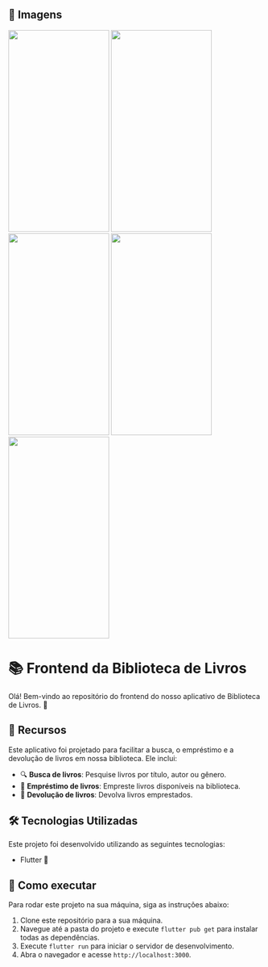 ## 🚀 Imagens
<img src="https://github.com/user-attachments/assets/a3b655d9-d4e2-4484-b54f-44c489e7b545" width="200" height="400">

<img src="https://github.com/user-attachments/assets/ff0cad6e-70e1-4979-827c-9ad58305ec7b" width="200" height="400">

<img src="https://github.com/user-attachments/assets/d65b0050-f0dd-450d-9b3e-f119e9ab61d2" width="200" height="400">

<img src="https://github.com/user-attachments/assets/8a20e08b-7af2-4dfd-b318-32ec2db251b1" width="200" height="400">

<img src="https://github.com/user-attachments/assets/bcc4a08f-f927-4878-a5ea-1ca96375c781" width="200" height="400">


# 📚 Frontend da Biblioteca de Livros

Olá! Bem-vindo ao repositório do frontend do nosso aplicativo de Biblioteca de Livros. 🎉

## 🎯 Recursos

Este aplicativo foi projetado para facilitar a busca, o empréstimo e a devolução de livros em nossa biblioteca. Ele inclui:

- 🔍 **Busca de livros**: Pesquise livros por título, autor ou gênero.
- 📖 **Empréstimo de livros**: Empreste livros disponíveis na biblioteca.
- 🔄 **Devolução de livros**: Devolva livros emprestados.

## 🛠️ Tecnologias Utilizadas

Este projeto foi desenvolvido utilizando as seguintes tecnologias:

- Flutter 📘

## 🚀 Como executar

Para rodar este projeto na sua máquina, siga as instruções abaixo:

1. Clone este repositório para a sua máquina.
2. Navegue até a pasta do projeto e execute `flutter pub get` para instalar todas as dependências.
3. Execute `flutter run` para iniciar o servidor de desenvolvimento.
4. Abra o navegador e acesse `http://localhost:3000`.


